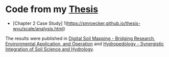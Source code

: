 # Code from my [Thesis](https://pqdtopen.proquest.com/pubnum/1524652.html)

- [Chapter 2 Case Study] 1(https://smroecker.github.io/thesis-wvu/scale/analysis.html)

The results were published in [Digital Soil Mapping - Bridging Research, Environmental Application, and Operation](https://link.springer.com/chapter/10.1007%2F978-90-481-8863-5_5) and [Hydropedology - Synergistic Integration of Soil Science and Hydrology](https://www.sciencedirect.com/science/article/pii/B9780123869418000216).
